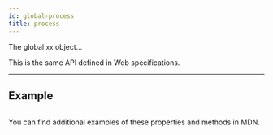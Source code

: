 ```yaml
---
id: global-process
title: process
---
```


The global `xx` object...

This is the same API defined in Web specifications.

---

## Example

```ts

```

You can find additional examples of these properties and methods in MDN.
